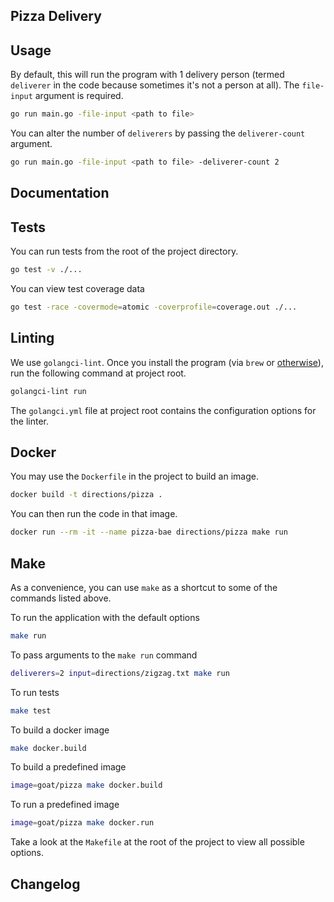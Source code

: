 ## Pizza Delivery

## Usage

By default, this will run the program with 1 delivery person (termed `deliverer` in the code because sometimes it's not a person at all). The `file-input` argument is required.
```bash
go run main.go -file-input <path to file>
```

You can alter the number of `deliverers` by passing the `deliverer-count` argument.
```bash
go run main.go -file-input <path to file> -deliverer-count 2
```

## Documentation

## Tests

You can run tests from the root of the project directory.
```bash
go test -v ./...
```

You can view test coverage data
```bash
go test -race -covermode=atomic -coverprofile=coverage.out ./...
```

## Linting

We use `golangci-lint`. Once you install the program (via `brew` or [otherwise]()), run the following command at project root.

```bash
golangci-lint run
```
The `golangci.yml` file at project root contains the configuration options for the linter.

## Docker

You may use the `Dockerfile` in the project to build an image.

```bash
docker build -t directions/pizza .
```

You can then run the code in that image.

```bash
docker run --rm -it --name pizza-bae directions/pizza make run
```

## Make

As a convenience, you can use `make` as a shortcut to some of the commands listed above.

To run the application with the default options

```bash
make run
```

To pass arguments to the `make run` command

```bash
deliverers=2 input=directions/zigzag.txt make run
```

To run tests
```bash
make test
```

To build a docker image

```bash
make docker.build
```

To build a predefined image
```bash
image=goat/pizza make docker.build
```

To run a predefined image
```bash
image=goat/pizza make docker.run
```

Take a look at the `Makefile` at the root of the project to view all possible options.

## Changelog
